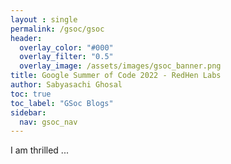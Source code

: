 ```yaml
---
layout : single
permalink: /gsoc/gsoc
header:
  overlay_color: "#000"
  overlay_filter: "0.5"
  overlay_image: /assets/images/gsoc_banner.png
title: Google Summer of Code 2022 - RedHen Labs 
author: Sabyasachi Ghosal
toc: true
toc_label: "GSoc Blogs"
sidebar:
  nav: gsoc_nav
---
```



I am thrilled ...
